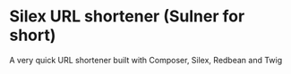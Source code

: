 Silex URL shortener (Sulner for short)
======================================

A very quick URL shortener built with Composer, Silex, Redbean and Twig
